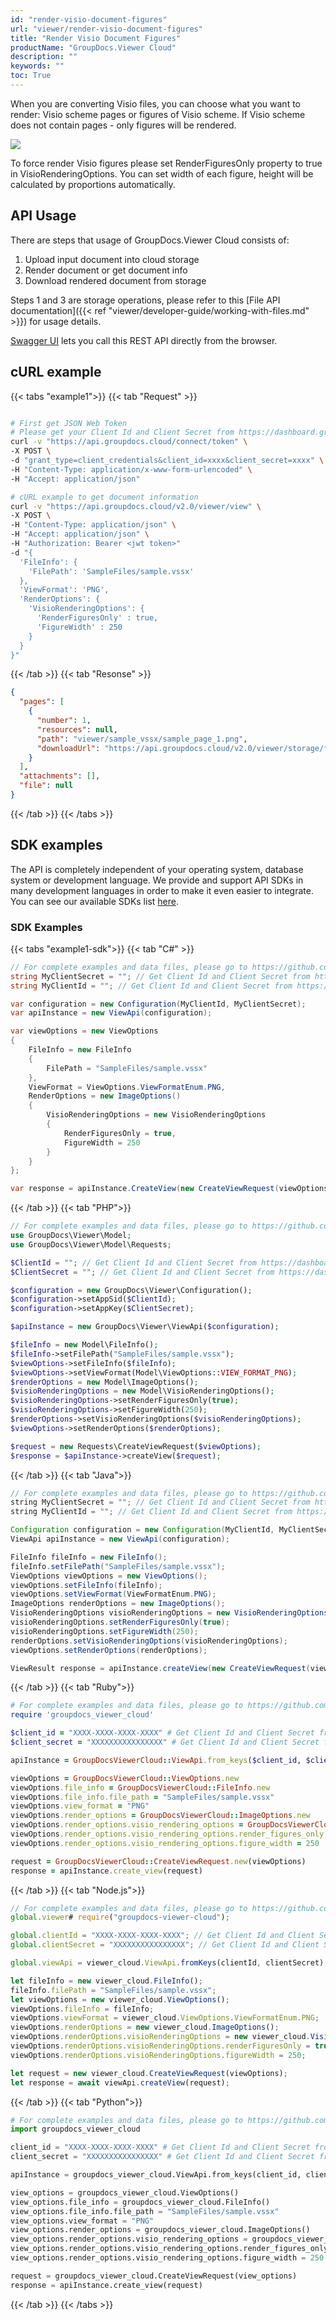 ```yaml
---
id: "render-visio-document-figures"
url: "viewer/render-visio-document-figures"
title: "Render Visio Document Figures"
productName: "GroupDocs.Viewer Cloud"
description: ""
keywords: ""
toc: True
---
```


When you are converting Visio files, you can choose what you want to render: Visio scheme pages or figures of Visio scheme. If Visio scheme does not contain pages - only figures will be rendered.

![](/viewer/images/figures-in-visio.jpg)

To force render Visio figures please set RenderFiguresOnly property to true in VisioRenderingOptions. You can set width of each figure, height will be calculated by proportions automatically.

## API Usage

There are steps that usage of GroupDocs.Viewer Cloud consists of:

1. Upload input document into cloud storage
1. Render document or get document info
1. Download rendered document from storage

Steps 1 and 3 are storage operations, please refer to this [File API documentation]({{< ref "viewer/developer-guide/working-with-files.md" >}}) for usage details.

[Swagger UI](https://apireference.groupdocs.cloud/viewer/) lets you call this REST API directly from the browser.

## cURL example

{{< tabs "example1">}}
{{< tab "Request" >}}
```bash

# First get JSON Web Token
# Please get your Client Id and Client Secret from https://dashboard.groupdocs.cloud/applications. Kindly place Client Id in "client_id" and Client Secret in "client_secret" argument.
curl -v "https://api.groupdocs.cloud/connect/token" \
-X POST \
-d "grant_type=client_credentials&client_id=xxxx&client_secret=xxxx" \
-H "Content-Type: application/x-www-form-urlencoded" \
-H "Accept: application/json"

# cURL example to get document information
curl -v "https://api.groupdocs.cloud/v2.0/viewer/view" \
-X POST \
-H "Content-Type: application/json" \
-H "Accept: application/json" \
-H "Authorization: Bearer <jwt token>"
-d "{
  'FileInfo': {
    'FilePath': 'SampleFiles/sample.vssx'
  },
  'ViewFormat': 'PNG',
  'RenderOptions': {
    'VisioRenderingOptions': {
      'RenderFiguresOnly' : true,
      'FigureWidth' : 250
    }
  }
}"
```
{{< /tab >}} {{< tab "Resonse" >}}
```json
{
  "pages": [
    {
      "number": 1,
      "resources": null,
      "path": "viewer/sample_vssx/sample_page_1.png",
      "downloadUrl": "https://api.groupdocs.cloud/v2.0/viewer/storage/file/viewer/sample_vssx/sample_page_1.png"
    }
  ],
  "attachments": [],
  "file": null
}

```
{{< /tab >}} {{< /tabs >}}

## SDK examples

The API is completely independent of your operating system, database system or development language. We provide and support API SDKs in many development languages in order to make it even easier to integrate. You can see our available SDKs list [here](https://github.com/groupdocs-viewer-cloud).

### SDK Examples ###

{{< tabs "example1-sdk">}}
{{< tab "C#" >}}
```cs
// For complete examples and data files, please go to https://github.com/groupdocs-viewer-cloud/groupdocs-viewer-cloud-dotnet-samples
string MyClientSecret = ""; // Get Client Id and Client Secret from https://dashboard.groupdocs.cloud
string MyClientId = ""; // Get Client Id and Client Secret from https://dashboard.groupdocs.cloud

var configuration = new Configuration(MyClientId, MyClientSecret);
var apiInstance = new ViewApi(configuration);

var viewOptions = new ViewOptions
{
    FileInfo = new FileInfo
    {
        FilePath = "SampleFiles/sample.vssx"
    },
    ViewFormat = ViewOptions.ViewFormatEnum.PNG,
    RenderOptions = new ImageOptions()
    {
        VisioRenderingOptions = new VisioRenderingOptions
        {
            RenderFiguresOnly = true,
            FigureWidth = 250
        }
    }
};

var response = apiInstance.CreateView(new CreateViewRequest(viewOptions));
```
{{< /tab >}} 
{{< tab "PHP">}}
```php
// For complete examples and data files, please go to https://github.com/groupdocs-viewer-cloud/groupdocs-viewer-cloud-php-samples
use GroupDocs\Viewer\Model;
use GroupDocs\Viewer\Model\Requests;

$ClientId = ""; // Get Client Id and Client Secret from https://dashboard.groupdocs.cloud
$ClientSecret = ""; // Get Client Id and Client Secret from https://dashboard.groupdocs.cloud

$configuration = new GroupDocs\Viewer\Configuration();
$configuration->setAppSid($ClientId);
$configuration->setAppKey($ClientSecret);

$apiInstance = new GroupDocs\Viewer\ViewApi($configuration);

$fileInfo = new Model\FileInfo();
$fileInfo->setFilePath("SampleFiles/sample.vssx");
$viewOptions->setFileInfo($fileInfo);
$viewOptions->setViewFormat(Model\ViewOptions::VIEW_FORMAT_PNG);
$renderOptions = new Model\ImageOptions();
$visioRenderingOptions = new Model\VisioRenderingOptions();
$visioRenderingOptions->setRenderFiguresOnly(true);
$visioRenderingOptions->setFigureWidth(250);
$renderOptions->setVisioRenderingOptions($visioRenderingOptions);
$viewOptions->setRenderOptions($renderOptions);

$request = new Requests\CreateViewRequest($viewOptions);
$response = $apiInstance->createView($request);
```
{{< /tab >}} 
{{< tab "Java">}}
```java
// For complete examples and data files, please go to https://github.com/groupdocs-viewer-cloud/groupdocs-viewer-cloud-java-samples
string MyClientSecret = ""; // Get Client Id and Client Secret from https://dashboard.groupdocs.cloud
string MyClientId = ""; // Get Client Id and Client Secret from https://dashboard.groupdocs.cloud

Configuration configuration = new Configuration(MyClientId, MyClientSecret);
ViewApi apiInstance = new ViewApi(configuration);

FileInfo fileInfo = new FileInfo();
fileInfo.setFilePath("SampleFiles/sample.vssx");
ViewOptions viewOptions = new ViewOptions();
viewOptions.setFileInfo(fileInfo);
viewOptions.setViewFormat(ViewFormatEnum.PNG);
ImageOptions renderOptions = new ImageOptions();            
VisioRenderingOptions visioRenderingOptions = new VisioRenderingOptions();
visioRenderingOptions.setRenderFiguresOnly(true);
visioRenderingOptions.setFigureWidth(250);
renderOptions.setVisioRenderingOptions(visioRenderingOptions);
viewOptions.setRenderOptions(renderOptions);

ViewResult response = apiInstance.createView(new CreateViewRequest(viewOptions));
```
{{< /tab >}} 
{{< tab "Ruby">}}
```ruby
# For complete examples and data files, please go to https://github.com/groupdocs-viewer-cloud/groupdocs-viewer-cloud-ruby-samples
require 'groupdocs_viewer_cloud'

$client_id = "XXXX-XXXX-XXXX-XXXX" # Get Client Id and Client Secret from https://dashboard.groupdocs.cloud
$client_secret = "XXXXXXXXXXXXXXXX" # Get Client Id and Client Secret from https://dashboard.groupdocs.cloud

apiInstance = GroupDocsViewerCloud::ViewApi.from_keys($client_id, $client_secret)

viewOptions = GroupDocsViewerCloud::ViewOptions.new
viewOptions.file_info = GroupDocsViewerCloud::FileInfo.new
viewOptions.file_info.file_path = "SampleFiles/sample.vssx"
viewOptions.view_format = "PNG"
viewOptions.render_options = GroupDocsViewerCloud::ImageOptions.new
viewOptions.render_options.visio_rendering_options = GroupDocsViewerCloud::VisioRenderingOptions.new
viewOptions.render_options.visio_rendering_options.render_figures_only = true
viewOptions.render_options.visio_rendering_options.figure_width = 250

request = GroupDocsViewerCloud::CreateViewRequest.new(viewOptions)
response = apiInstance.create_view(request)
```
{{< /tab >}} 
{{< tab "Node.js">}}
```js
// For complete examples and data files, please go to https://github.com/groupdocs-viewer-cloud/groupdocs-viewer-cloud-node-samples
global.viewer# require("groupdocs-viewer-cloud");

global.clientId = "XXXX-XXXX-XXXX-XXXX"; // Get Client Id and Client Secret from https://dashboard.groupdocs.cloud
global.clientSecret = "XXXXXXXXXXXXXXXX"; // Get Client Id and Client Secret from https://dashboard.groupdocs.cloud

global.viewApi = viewer_cloud.ViewApi.fromKeys(clientId, clientSecret);

let fileInfo = new viewer_cloud.FileInfo();
fileInfo.filePath = "SampleFiles/sample.vssx";
let viewOptions = new viewer_cloud.ViewOptions();
viewOptions.fileInfo = fileInfo;
viewOptions.viewFormat = viewer_cloud.ViewOptions.ViewFormatEnum.PNG;
viewOptions.renderOptions = new viewer_cloud.ImageOptions();
viewOptions.renderOptions.visioRenderingOptions = new viewer_cloud.VisioRenderingOptions();
viewOptions.renderOptions.visioRenderingOptions.renderFiguresOnly = true;
viewOptions.renderOptions.visioRenderingOptions.figureWidth = 250;

let request = new viewer_cloud.CreateViewRequest(viewOptions);
let response = await viewApi.createView(request);
```
{{< /tab >}} 
{{< tab "Python">}}
```py
# For complete examples and data files, please go to https://github.com/groupdocs-viewer-cloud/groupdocs-viewer-cloud-python-samples
import groupdocs_viewer_cloud

client_id = "XXXX-XXXX-XXXX-XXXX" # Get Client Id and Client Secret from https://dashboard.groupdocs.cloud
client_secret = "XXXXXXXXXXXXXXXX" # Get Client Id and Client Secret from https://dashboard.groupdocs.cloud

apiInstance = groupdocs_viewer_cloud.ViewApi.from_keys(client_id, client_secret)

view_options = groupdocs_viewer_cloud.ViewOptions()
view_options.file_info = groupdocs_viewer_cloud.FileInfo()
view_options.file_info.file_path = "SampleFiles/sample.vssx"
view_options.view_format = "PNG"
view_options.render_options = groupdocs_viewer_cloud.ImageOptions()
view_options.render_options.visio_rendering_options = groupdocs_viewer_cloud.VisioRenderingOptions()
view_options.render_options.visio_rendering_options.render_figures_only = True
view_options.render_options.visio_rendering_options.figure_width = 250

request = groupdocs_viewer_cloud.CreateViewRequest(view_options)
response = apiInstance.create_view(request)
```
{{< /tab >}} 
{{< /tabs >}}
